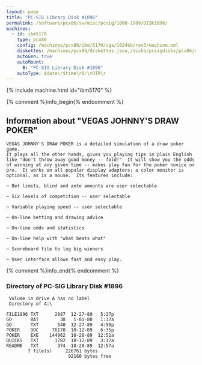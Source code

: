 ```yaml
---
layout: page
title: "PC-SIG Library Disk #1896"
permalink: /software/pcx86/sw/misc/pcsig/1000-1999/DISK1896/
machines:
  - id: ibm5170
    type: pcx86
    config: /machines/pcx86/ibm/5170/cga/1024kb/rev3/machine.xml
    diskettes: /machines/pcx86/diskettes.json,/disks/pcsigdisks/pcx86/diskettes.json
    autoGen: true
    autoMount:
      B: "PC-SIG Library Disk #1896"
    autoType: $date\r$time\rB:\rDIR\r
---
```


{% include machine.html id="ibm5170" %}

{% comment %}info_begin{% endcomment %}

## Information about "VEGAS JOHNNY'S DRAW POKER"

    VEGAS JOHNNY'S DRAW POKER is a detailed simulation of a draw poker game.
    It plays all the other hands, gives you playing tips in plain English
    like "don't throw away good money -- fold!"  It will show you the odds
    of winning at any given time -- makes play fun for the poker novice or
    pro.  It works on all popular display adapters; a color monitor is
    optional, as is a mouse.  Its features include:
    
    ~ Bet limits, blind and ante amounts are user selectable
    
    ~ Six levels of competition -- user selectable
    
    ~ Variable playing speed -- user selectable
    
    ~ On-line betting and drawing advice
    
    ~ On-line odds and statistics
    
    ~ On-line help with "what beats what"
    
    ~ Scoreboard file to log big winners
    
    ~ User interface allows fast and easy play.
{% comment %}info_end{% endcomment %}


### Directory of PC-SIG Library Disk #1896

     Volume in drive A has no label
     Directory of A:\

    FILE1896 TXT      2887  12-27-89   5:27p
    GO       BAT        38   1-01-80   1:37a
    GO       TXT       540  12-27-89   4:50p
    POKER    DOC     76178  10-12-89   6:35p
    POKER    EXE    144962  10-20-89  12:51a
    QUICKS   TXT      1782  10-12-89   3:17a
    README   TXT       374  10-20-89  12:57a
            7 file(s)     226761 bytes
                           92160 bytes free
